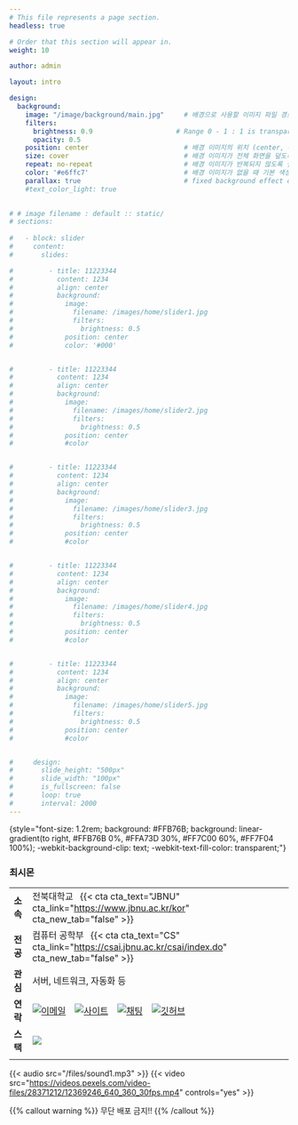 ```yaml
---
# This file represents a page section.
headless: true

# Order that this section will appear in.
weight: 10

author: admin

layout: intro

design:
  background:
    image: "/image/background/main.jpg"     # 배경으로 사용할 이미지 파일 경로
    filters:
      brightness: 0.9                     # Range 0 - 1 : 1 is transparent and 0 is opaque
      opacity: 0.5
    position: center                        # 배경 이미지의 위치 (center, contain, actual)
    size: cover                             # 배경 이미지가 전체 화면을 덮도록 설정
    repeat: no-repeat                       # 배경 이미지가 반복되지 않도록 설정
    color: '#e6ffc7'                        # 배경 이미지가 없을 때 기본 색상
    parallax: true                          # fixed background effect on desktop
    #text_color_light: true                  

      
# # image filename : default :: static/
# sections:  
  
#   - block: slider
#     content: 
#       slides:

#         - title: 11223344
#           content: 1234
#           align: center
#           background:
#             image:
#               filename: /images/home/slider1.jpg
#               filters:
#                 brightness: 0.5
#             position: center
#             color: '#000'


#         - title: 11223344
#           content: 1234
#           align: center
#           background:
#             image:
#               filename: /images/home/slider2.jpg
#               filters:
#                 brightness: 0.5
#             position: center
#             #color


#         - title: 11223344
#           content: 1234
#           align: center
#           background:
#             image:
#               filename: /images/home/slider3.jpg
#               filters:
#                 brightness: 0.5
#             position: center
#             #color


#         - title: 11223344
#           content: 1234
#           align: center
#           background:
#             image:
#               filename: /images/home/slider4.jpg
#               filters:
#                 brightness: 0.5
#             position: center
#             #color


#         - title: 11223344
#           content: 1234
#           align: center
#           background:
#             image:
#               filename: /images/home/slider5.jpg
#               filters:
#                 brightness: 0.5
#             position: center
#             #color


#     design: 
#       slide_height: "500px"
#       slide_width: "100px"
#       is_fullscreen: false
#       loop: true
#       interval: 2000
---
```


{style="font-size: 1.2rem; background: #FFB76B; background: linear-gradient(to right, #FFB76B 0%, #FFA73D 30%, #FF7C00 60%, #FF7F04 100%); -webkit-background-clip: text; -webkit-text-fill-color: transparent;"}

### 최시몬
||||
|--|--|--|
|**소속**|전북대학교 &ensp;{{< cta cta_text="JBNU" cta_link="https://www.jbnu.ac.kr/kor" cta_new_tab="false" >}}|
|**전공**|컴퓨터 공학부 &ensp;{{< cta cta_text="CS" cta_link="https://csai.jbnu.ac.kr/csai/index.do" cta_new_tab="false" >}}|
|**관심**|서버, 네트워크, 자동화 등|
|**연락**|[![이메일](/icons/envelope-at.svg)](mailto:nodove@nodove.com) &ensp; [![사이트](/icons/box-arrow-up-right.svg)](nodove.com) &ensp; [![채팅](/icons/chat-left.svg)](chat.career-block.com?receiver=nodove) &ensp; [![깃허브](/icons/iconmonstr-github-1.svg)](https://choisimo.github.com)|
|**스택**|[![](/icons/code.svg)]()|
||





{{< audio src="/files/sound1.mp3" >}}
{{< video src="https://videos.pexels.com/video-files/28371212/12369246_640_360_30fps.mp4" controls="yes" >}}












{{% callout warning %}}
무단 배포 금지!!
{{% /callout %}}
